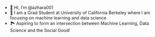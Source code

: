 - 👋 Hi, I’m @azhara001
- 👀 I am a Grad Student at University of California Berkeley where I am focusing on machine learning and data science 
-  :national_park: Aspiring to form an intersection between Machine Learning, Data Science and the Social Good!












<!---
azhara001/azhara001 is a ✨ special ✨ repository because its `README.md` (this file) appears on your GitHub profile.
You can click the Preview link to take a look at your changes.
--->
